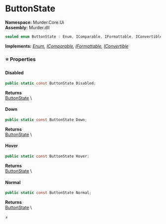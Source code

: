 # ButtonState

**Namespace:** Murder.Core.Ui \
**Assembly:** Murder.dll

```csharp
sealed enum ButtonState : Enum, IComparable, IFormattable, IConvertible
```

**Implements:** _[Enum](https://learn.microsoft.com/en-us/dotnet/api/System.Enum?view=net-7.0), [IComparable](https://learn.microsoft.com/en-us/dotnet/api/System.IComparable?view=net-7.0), [IFormattable](https://learn.microsoft.com/en-us/dotnet/api/System.IFormattable?view=net-7.0), [IConvertible](https://learn.microsoft.com/en-us/dotnet/api/System.IConvertible?view=net-7.0)_

### ⭐ Properties
#### Disabled
```csharp
public static const ButtonState Disabled;
```

**Returns** \
[ButtonState](../../../Murder/Core/Ui/ButtonState.html) \
#### Down
```csharp
public static const ButtonState Down;
```

**Returns** \
[ButtonState](../../../Murder/Core/Ui/ButtonState.html) \
#### Hover
```csharp
public static const ButtonState Hover;
```

**Returns** \
[ButtonState](../../../Murder/Core/Ui/ButtonState.html) \
#### Normal
```csharp
public static const ButtonState Normal;
```

**Returns** \
[ButtonState](../../../Murder/Core/Ui/ButtonState.html) \


⚡